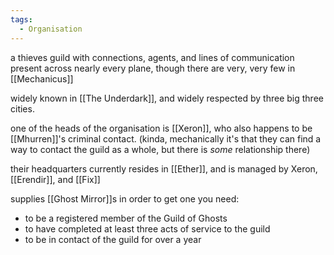 ```yaml
---
tags:
  - Organisation
---
```

a thieves guild with connections, agents, and lines of communication present across nearly every plane, though there are very, very few in [[Mechanicus]]

widely known in [[The Underdark]], and widely respected by three big three cities. 

one of the heads of the organisation is [[Xeron]], who also happens to be [[Mhurren]]'s criminal contact. (kinda, mechanically it's that they can find a way to contact the guild as a whole, but there is *some* relationship there)

their headquarters currently resides in [[Ether]], and is managed by Xeron, [[Erendir]], and [[Fix]]

supplies [[Ghost Mirror]]s
in order to get one you need:
- to be a registered member of the Guild of Ghosts
- to have completed at least three acts of service to the guild
- to be in contact of the guild for over a year